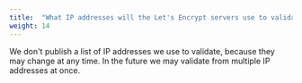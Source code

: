 ```yaml
---
title:  "What IP addresses will the Let's Encrypt servers use to validate my web server?"
weight: 14
---
```


We don't publish a list of IP addresses we use to validate, because they may change at any time. In the future we may validate from multiple IP addresses at once.

